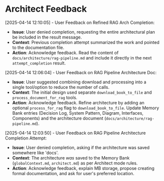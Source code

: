 # Architect Feedback
<!-- Entries below should be added reverse chronologically (newest first) -->
[2025-04-14 12:10:05] - User Feedback on Refined RAG Arch Completion:
- **Issue**: User denied completion, requesting the entire architectural plan be included in the result message.
- **Context**: Previous completion attempt summarized the work and pointed to the documentation file.
- **Action**: Acknowledge feedback. Read the content of `docs/architecture/rag-pipeline.md` and include it directly in the next `attempt_completion` result.

[2025-04-14 12:06:04] - User Feedback on RAG Pipeline Architecture Doc:
- **Issue**: User suggested combining download and processing into a single tool/option to reduce the number of calls.
- **Context**: The initial design used separate `download_book_to_file` and `process_document_for_rag` tools.
- **Action**: Acknowledge feedback. Refine architecture by adding an optional `process_for_rag` flag to `download_book_to_file`. Update Memory Bank entries (Decision Log, System Pattern, Diagram, Interfaces, Components) and the architecture document (`docs/architecture/rag-pipeline.md`).

[2025-04-14 12:03:50] - User Feedback on RAG Pipeline Architecture Completion Attempt:
- **Issue**: User denied completion, asking if the architecture was saved somewhere like 'docs'.
- **Context**: The architecture *was* saved to the Memory Bank (`globalContext.md`, `architect.md`) as per Architect mode rules.
- **Action**: Acknowledge feedback, explain MB storage, propose creating formal documentation, and ask for user's preferred location.
